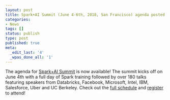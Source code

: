 ```yaml
---
layout: post
title: Spark+AI Summit (June 4-6th, 2018, San Francisco) agenda posted
categories:
- News
tags: []
status: publish
type: post
published: true
meta:
  _edit_last: '4'
  _wpas_done_all: '1'
---
```


The agenda for <a href="https://databricks.com/sparkaisummit/north-america/">Spark+AI Summit</a> is now available! The summit kicks off on June 4th with a full day of Spark training followed by over 180 talks featuring speakers from Databricks, Facebook, Microsoft, Intel, IBM, Salesforce, Uber and UC Berkeley. Check out the <a href="https://databricks.com/sparkaisummit/north-america/schedule/">full schedule</a> and <a href="https://myeventi.events/sparkaisummit18/na/register/">register</a> to attend!
